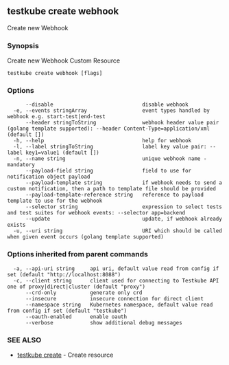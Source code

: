 
<head>
  <meta name="og:type" content="reference-doc" />
</head>

## testkube create webhook

Create new Webhook

### Synopsis

Create new Webhook Custom Resource

```
testkube create webhook [flags]
```

### Options

```
      --disable                             disable webhook
  -e, --events stringArray                  event types handled by webhook e.g. start-test|end-test
      --header stringToString               webhook header value pair (golang template supported): --header Content-Type=application/xml (default [])
  -h, --help                                help for webhook
  -l, --label stringToString                label key value pair: --label key1=value1 (default [])
  -n, --name string                         unique webhook name - mandatory
      --payload-field string                field to use for notification object payload
      --payload-template string             if webhook needs to send a custom notification, then a path to template file should be provided
      --payload-template-reference string   reference to payload template to use for the webhook
      --selector string                     expression to select tests and test suites for webhook events: --selector app=backend
      --update                              update, if webhook already exists
  -u, --uri string                          URI which should be called when given event occurs (golang template supported)
```

### Options inherited from parent commands

```
  -a, --api-uri string     api uri, default value read from config if set (default "http://localhost:8088")
  -c, --client string      client used for connecting to Testkube API one of proxy|direct|cluster (default "proxy")
      --crd-only           generate only crd
      --insecure           insecure connection for direct client
      --namespace string   Kubernetes namespace, default value read from config if set (default "testkube")
      --oauth-enabled      enable oauth
      --verbose            show additional debug messages
```

### SEE ALSO

* [testkube create](testkube_create.md)	 - Create resource

